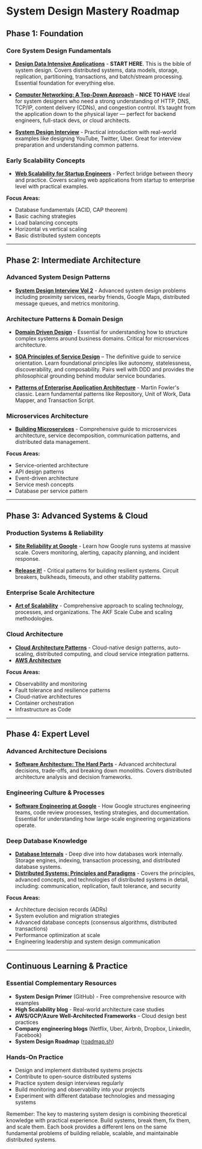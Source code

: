 # System Design Mastery Roadmap

## Phase 1: Foundation

### Core System Design Fundamentals
- **[Design Data Intensive Applications](https://www.oreilly.com/library/view/designing-data-intensive-applications/9781491903063/)** - **START HERE**. This is the bible of system design. Covers distributed systems, data models, storage, replication, partitioning, transactions, and batch/stream processing. Essential foundation for everything else.

- **[Computer Networking: A Top-Down Approach](https://www.amazon.com/Computer-Networking-Top-Down-Approach-8th/dp/0136681552)** – **NICE TO HAVE** Ideal for system designers who need a strong understanding of HTTP, DNS, TCP/IP, content delivery (CDNs), and congestion control. It’s taught from the application down to the physical layer — perfect for backend engineers, full-stack devs, or cloud architects.

- **[System Design Interview](https://www.amazon.com/System-Design-Interview-insiders-Second/dp/B08CMF2CQF/ref=sr_1_1_sspa?crid=3J1U0CRR9WYIB&dib=eyJ2IjoiMSJ9.CZwZ7txhICEtME2JuLCqj2SqVzYnt2wcOceosU30lufoHwQ6CdeH2i0Kx_0QYhnbBp5caVY5_UzpPbvDoGMte28eRpTI2xoY-PSF_kgZLHElVg0p2VoJFmWrWS2tvBpZyt3UJRsv-9m_yYc9yTXvRuhL3GmyieOesiS6YhbQfmI0FD9X_PC-MDYpf5wHLZ7HJqqdIn3m_Xjs-rgiqOWSimbdMLVLXR14IFhaNR2c0Z4.FbNEGNEKXufVyL1eF5c3QtoC88EactSC2r8T1Oq9k48&dib_tag=se&keywords=alex+xu&qid=1749863804&s=books&sprefix=alex+xu%2Cstripbooks%2C173&sr=1-1-spons&sp_csd=d2lkZ2V0TmFtZT1zcF9hdGY&psc=1)** - Practical introduction with real-world examples like designing YouTube, Twitter, Uber. Great for interview preparation and understanding common patterns.

### Early Scalability Concepts
- **[Web Scalability for Startup Engineers](http://amazon.com/Scalability-Startup-Engineers-Artur-Ejsmont/dp/0071843655)** - Perfect bridge between theory and practice. Covers scaling web applications from startup to enterprise level with practical examples.

**Focus Areas:**
- Database fundamentals (ACID, CAP theorem)
- Basic caching strategies
- Load balancing concepts
- Horizontal vs vertical scaling
- Basic distributed system concepts

---

## Phase 2: Intermediate Architecture

### Advanced System Design Patterns
- **[System Design Interview Vol 2](https://www.amazon.com/System-Design-Interview-Insiders-Guide/dp/1736049119/ref=sr_1_2_sspa?crid=3J1U0CRR9WYIB&dib=eyJ2IjoiMSJ9.CZwZ7txhICEtME2JuLCqj2SqVzYnt2wcOceosU30lufoHwQ6CdeH2i0Kx_0QYhnbBp5caVY5_UzpPbvDoGMte28eRpTI2xoY-PSF_kgZLHElVg0p2VoJFmWrWS2tvBpZyt3UJRsv-9m_yYc9yTXvRuhL3GmyieOesiS6YhbQfmI0FD9X_PC-MDYpf5wHLZ7HJqqdIn3m_Xjs-rgiqOWSimbdMLVLXR14IFhaNR2c0Z4.FbNEGNEKXufVyL1eF5c3QtoC88EactSC2r8T1Oq9k48&dib_tag=se&keywords=alex+xu&qid=1749863804&s=books&sprefix=alex+xu%2Cstripbooks%2C173&sr=1-2-spons&sp_csd=d2lkZ2V0TmFtZT1zcF9hdGY&psc=1)** - Advanced system design problems including proximity services, nearby friends, Google Maps, distributed message queues, and metrics monitoring.

### Architecture Patterns & Domain Design
- **[Domain Driven Design](http://amazon.com/Domain-Driven-Design-Tackling-Complexity-Software/dp/0321125215)** - Essential for understanding how to structure complex systems around business domains. Critical for microservices architecture.

- **[SOA Principles of Service Design](https://www.amazon.com/SOA-Principles-Service-Design-Prentice/dp/0132344823)** – The definitive guide to service orientation. Learn foundational principles like autonomy, statelessness, discoverability, and composability. Pairs well with DDD and provides the philosophical grounding behind modular service boundaries.


- **[Patterns of Enterprise Application Architecture](https://www.amazon.com/Patterns-Enterprise-Application-Architecture-Addison-Wesley-ebook/dp/B008OHVDFM/ref=sr_1_1?crid=3GWYF9RPNUJOF&dib=eyJ2IjoiMSJ9.9-3BHZDx8N-YUVvTk2Y0IZWsmpLm2RiSFY5z4r6kU7P0OwDzVmOH26Y5XcVF3H7WNxWBupu-TICpTm58KGWFTZ9VTmmVc-0rkix0nhT5Fv748DkYR4wqeQ-svUEJMWk9LRagO1X7_7RMA8AzlsEBFTvWybxMqTU6rgQdOs7Nx_6ak0ZMzhiHksRI-JvuRapdqIesh33NY07fv_p-uMhZ4Pl0gl6ViHbdsdA5gjVq1Lc.i132KqWHcHMiJ_HZMoG68bEyqaOnflbEvv1wbSpYpWQ&dib_tag=se&keywords=Patterns+of+Enterprise+Application+Architecture&qid=1749863456&s=digital-text&sprefix=patterns+of+enterprise+application+architecture%2Cdigital-text%2C131&sr=1-1)** - Martin Fowler's classic. Learn fundamental patterns like Repository, Unit of Work, Data Mapper, and Transaction Script.

### Microservices Architecture
- **[Building Microservices](https://www.oreilly.com/library/view/building-microservices-2nd/9781492034018/)** - Comprehensive guide to microservices architecture, service decomposition, communication patterns, and distributed data management.

**Focus Areas:**
- Service-oriented architecture
- API design patterns
- Event-driven architecture
- Service mesh concepts
- Database per service pattern

---

## Phase 3: Advanced Systems & Cloud

### Production Systems & Reliability
- **[Site Reliability at Google](https://www.amazon.com/Site-Reliability-Engineering-Production-Systems/dp/149192912X)** - Learn how Google runs systems at massive scale. Covers monitoring, alerting, capacity planning, and incident response.

- **[Release it!](https://www.amazon.com/Release-Design-Deploy-Production-Ready-Software-ebook/dp/B0DGX43D9B?ref_=ast_author_dp&th=1&psc=1)** - Critical patterns for building resilient systems. Circuit breakers, bulkheads, timeouts, and other stability patterns.

### Enterprise Scale Architecture
- **[Art of Scalability](https://www.amazon.com/Art-Scalability-Architecture-Organizations-Enterprise/dp/0134032802/ref=sr_1_1?crid=10L65QPRYRN3E&dib=eyJ2IjoiMSJ9.WockfrR8Ugztnoeyq3SosKe4j78Y9Bf7WzHDBQyuYz6pgkkc-HJe0ygo37imuDMljXYV2l7S3O3FfFz6e-Vnf0GbreJQTBTrrRQniZFoON-TmY8YugufZF5kdzRp-br6m1DJYKsfdQtuCVUfebvJ3I0mqDFlGBWjO0HvcyD7bWSgkLB964_nphQUckj6isPJdPLaibAuaFW4KguIG1J27u7sxVIrhUfMnGDi0XkitUg.Y3vm7ZrUBk7mszMQpjtHDEkT-lWCVznfKNDrNo6fR_g&dib_tag=se&keywords=the+art+of+scalability&qid=1749863537&s=books&sprefix=the+art+of+scalability%2Cstripbooks%2C155&sr=1-1)** - Comprehensive approach to scaling technology, processes, and organizations. The AKF Scale Cube and scaling methodologies.

### Cloud Architecture
- **[Cloud Architecture Patterns](https://www.amazon.com/Cloud-Architecture-Patterns-Using-Microsoft/dp/1449319777/ref=sr_1_3?crid=1J7MJMW5HJJDG&dib=eyJ2IjoiMSJ9.KBaRJODBo16mGyKnQPpFJOJBMgSI-e1LaMbLCT9nWhraZLHNuqj0UL9K2gKHGvLFCbeetSsFFiQlvDBjYrjbz6uJGvcilUSbEwHT0FcIl5ajpCZJ55zjVWAHltPB_Rw9OEirZPe5QAdhz9x4eRObo7PhLYxckxSoAiPrN7n1UZ4uU3z2iAjeLKDX5uAZVDIpt_KGYuDNdBaR45hcD4g8RHDmNavlZFZlovBiKj901ag.QJL2cRnM2wpNWUPxMx8Evon-Y8faviS-dwEabF_3rgE&dib_tag=se&keywords=Cloud+Architecture+Patterns&qid=1749863772&s=books&sprefix=cloud+architecture+patterns%2Cstripbooks%2C324&sr=1-3)** - Cloud-native design patterns, auto-scaling, distributed computing, and cloud service integration patterns.
- **[AWS Architecture](https://aws.amazon.com/architecture/)**

**Focus Areas:**
- Observability and monitoring
- Fault tolerance and resilience patterns
- Cloud-native architectures
- Container orchestration
- Infrastructure as Code

---

## Phase 4: Expert Level

### Advanced Architecture Decisions
- **[Software Architecture: The Hard Parts](https://www.oreilly.com/library/view/software-architecture-the/9781492086888/)** - Advanced architectural decisions, trade-offs, and breaking down monoliths. Covers distributed architecture analysis and decision frameworks.

### Engineering Culture & Processes
- **[Software Engineering at Google](https://www.oreilly.com/library/view/software-engineering-at/9781492082781/)** - How Google structures engineering teams, code review processes, testing strategies, and documentation. Essential for understanding how large-scale engineering organizations operate.

### Deep Database Knowledge
- **[Database Internals](https://www.amazon.com/Database-Internals-Deep-Distributed-Systems/dp/1492040347/ref=sr_1_1?crid=1VE8VQQQW7L0&dib=eyJ2IjoiMSJ9.c4QK-TVD1D8O9VjKP1lMdsgNQIyEkGEx3VEJ6SeUehcHWx7hksFGuRVF4vNzrg1z8fCVmcK1i-8lGTQrqN9_cMoMFVPk6LtFOmB6PhsUzS4r6BlGgjx1kvRH0PshKMngQ--88P0j-vK2OKAv_HK70bwxORStr52TrzHKeZ9fOS8vF40bBDbOPWlE9zabO1LBuPMvNiK0Q7ocV8xjDzqnIr3N-hW_QmakhjZR9jMFe50.TnVa9HMblKvRRpVfdhCLYh_E4rz-d6npkGwJgV24DmU&dib_tag=se&keywords=database+internals&qid=1749864383&s=books&sprefix=database+internal%2Cstripbooks%2C153&sr=1-1)** - Deep dive into how databases work internally. Storage engines, indexing, transaction processing, and distributed database systems.
- **[Distributed Systems: Principles and Paradigms](https://www.amazon.com/Distributed-Systems-Principles-Andrew-Tanenbaum/dp/153028175X)** - Covers the principles, advanced concepts, and technologies of distributed systems in detail, including: communication, replication, fault tolerance, and security

**Focus Areas:**
- Architecture decision records (ADRs)
- System evolution and migration strategies
- Advanced database concepts (consensus algorithms, distributed transactions)
- Performance optimization at scale
- Engineering leadership and system design communication

---

## Continuous Learning & Practice

### Essential Complementary Resources
- **System Design Primer** (GitHub) - Free comprehensive resource with examples
- **High Scalability blog** - Real-world architecture case studies
- **AWS/GCP/Azure Well-Architected Frameworks** - Cloud design best practices
- **Company engineering blogs** (Netflix, Uber, Airbnb, Dropbox, LinkedIn, Facebook)
- **System Design Roadmap** ([roadmap.sh](https://roadmap.sh/system-design))

### Hands-On Practice
- Design and implement distributed systems projects
- Contribute to open-source distributed systems
- Practice system design interviews regularly
- Build monitoring and observability into your projects
- Experiment with different database technologies and messaging systems

Remember: The key to mastering system design is combining theoretical knowledge with practical experience. Build systems, break them, fix them, and scale them. Each book provides a different lens on the same fundamental problems of building reliable, scalable, and maintainable distributed systems.

